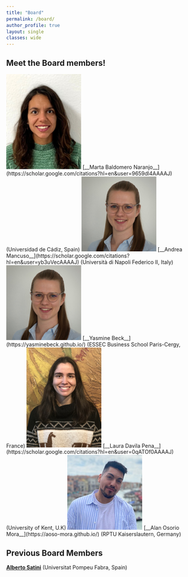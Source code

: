 ```yaml
---
title: "Board"
permalink: /board/
author_profile: true
layout: single
classes: wide
---
```

## Meet the Board members!

<img src="/assets/images/MartaBaldomero.jpeg" width="200" />
[__Marta Baldomero Naranjo__](https://scholar.google.com/citations?hl=en&user=9659dl4AAAAJ) (Universidad de Cádiz, Spain)

<img src="/assets/images/YasmineBeck.jpg" width="200" />
[__Andrea Mancuso__](https://scholar.google.com/citations?hl=en&user=yb3uVecAAAAJ) (Università di Napoli Federico II, Italy)

<img src="/assets/images/YasmineBeck.jpg" width="200" />
[__Yasmine Beck__](https://yasminebeck.github.io/) (ESSEC Business School Paris-Cergy, France)

<img src="/assets/images/LauraDavilaPena.jpeg" width="200" />
[__Laura Davila Pena__](https://scholar.google.com/citations?hl=en&user=0qATOf0AAAAJ) (University of Kent, U.K)

<img src="/assets/images/Alan-Osorio-Mora.jpeg" width="200" />
[__Alan Osorio Mora__](https://aoso-mora.github.io/) (RPTU Kaiserslautern, Germany)

## Previous Board Members

[__Alberto Satini__](https://santini.in/) (Universitat Pompeu Fabra, Spain)


